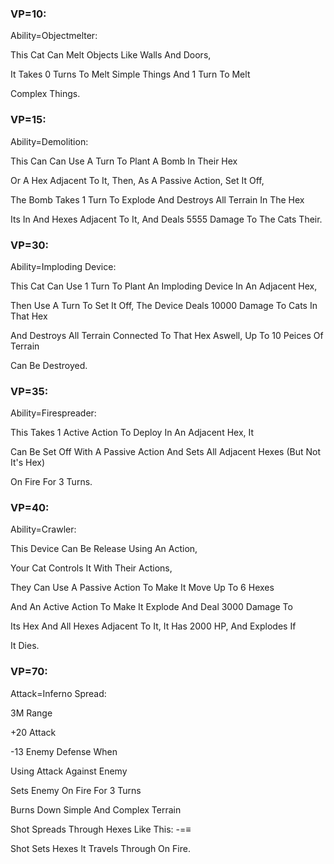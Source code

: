 ### VP=10:

Ability=Objectmelter:

This Cat Can Melt Objects Like Walls And Doors,

It Takes 0 Turns To Melt Simple Things And 1 Turn To Melt

Complex Things.

### VP=15:

Ability=Demolition:

This Can Can Use A Turn To Plant A Bomb In Their Hex

Or A Hex Adjacent To It, Then, As A Passive Action, Set It Off,

The Bomb Takes 1 Turn To Explode And Destroys All Terrain In The Hex

Its In And Hexes Adjacent To It, And Deals 5555 Damage To The Cats Their.

### VP=30:

Ability=Imploding Device:

This Cat Can Use 1 Turn To Plant An Imploding Device In An Adjacent Hex,

Then Use A Turn To Set It Off, The Device Deals 10000 Damage To Cats In That Hex

And Destroys All Terrain Connected To That Hex Aswell, Up To 10 Peices Of Terrain

Can Be Destroyed.

### VP=35:

Ability=Firespreader:

This Takes 1 Active Action To Deploy In An Adjacent Hex, It

Can Be Set Off With A Passive Action And Sets All Adjacent Hexes (But Not It's Hex)

On Fire For 3 Turns.

### VP=40:

Ability=Crawler:

This Device Can Be Release Using An Action,

Your Cat Controls It With Their Actions,

They Can Use A Passive Action To Make It Move Up To 6 Hexes

And An Active Action To Make It Explode And Deal 3000 Damage To

Its Hex And All Hexes Adjacent To It, It Has 2000 HP, And Explodes If

It Dies.

### VP=70:

Attack=Inferno Spread:

3M Range

+20 Attack

-13 Enemy Defense When

Using Attack Against Enemy

Sets Enemy On Fire For 3 Turns

Burns Down Simple And Complex Terrain

Shot Spreads Through Hexes Like This: -=≡

Shot Sets Hexes It Travels Through On Fire.
